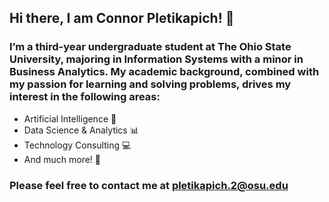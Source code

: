 ## Hi there, I am Connor Pletikapich! 👋

### I’m a third-year undergraduate student at The Ohio State University, majoring in Information Systems with a minor in Business Analytics. My academic background, combined with my passion for learning and solving problems, drives my interest in the following areas:

- Artificial Intelligence 🤖  
- Data Science & Analytics 📊  
- Technology Consulting 💻  
- And much more! 🚀  

### Please feel free to contact me at pletikapich.2@osu.edu
